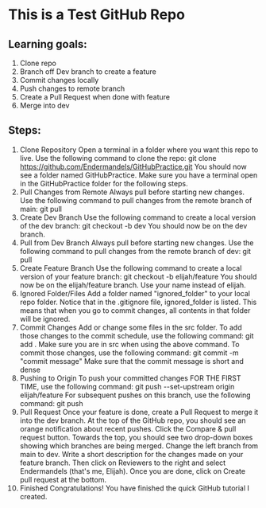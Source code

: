 # This is a Test GitHub Repo

## Learning goals:

1. Clone repo
2. Branch off Dev branch to create a feature
3. Commit changes locally
4. Push changes to remote branch
5. Create a Pull Request when done with feature
6. Merge into dev



## Steps:

1. Clone Repository
	Open a terminal in a folder where you want this repo to live.
	Use the following command to clone the repo:
		git clone https://github.com/Endermandels/GitHubPractice.git
	You should now see a folder named GitHubPractice.
	Make sure you have a terminal open in the GitHubPractice folder for the following steps.
2. Pull Changes from Remote
	Always pull before starting new changes.
	Use the following command to pull changes from the remote branch of main:
		git pull
3. Create Dev Branch
	Use the following command to create a local version of the dev branch:
		git checkout -b dev
	You should now be on the dev branch.
4. Pull from Dev Branch
	Always pull before starting new changes.
	Use the following command to pull changes from the remote branch of dev:
		git pull
5. Create Feature Branch
	Use the following command to create a local version of your feature branch:
		git checkout -b elijah/feature
	You should now be on the elijah/feature branch.
	Use your name instead of elijah.
6. Ignored Folder/Files
	Add a folder named "ignored_folder" to your local repo folder.
	Notice that in the .gitignore file, ignored_folder is listed.
	This means that when you go to commit changes,
	all contents in that folder will be ignored.
7. Commit Changes
	Add or change some files in the src folder.
	To add those changes to the commit schedule, use the following command:
		git add .
	Make sure you are in src when using the above command.
	To commit those changes, use the following command:
		git commit -m "commit message"
	Make sure that the commit message is short and dense
8. Pushing to Origin
	To push your committed changes FOR THE FIRST TIME, use the following command:
		git push --set-upstream origin elijah/feature
	For subsequent pushes on this branch, use the following command:
		git push
9. Pull Request
	Once your feature is done, create a Pull Request to merge it into the dev branch.
	At the top of the GitHub repo, you should see an orange notification about recent pushes.
	Click the Compare & pull request button.
	Towards the top, you should see two drop-down boxes showing which branches are being merged.
	Change the left branch from main to dev.
	Write a short description for the changes made on your feature branch.
	Then click on Reviewers to the right and select Endermandels (that's me, Elijah).
	Once you are done, click on Create pull request at the bottom.
10. Finished
	Congratulations!
	You have finished the quick GitHub tutorial I created.
